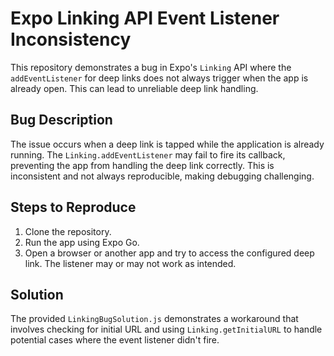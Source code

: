# Expo Linking API Event Listener Inconsistency

This repository demonstrates a bug in Expo's `Linking` API where the `addEventListener` for deep links does not always trigger when the app is already open.  This can lead to unreliable deep link handling.

## Bug Description
The issue occurs when a deep link is tapped while the application is already running. The `Linking.addEventListener` may fail to fire its callback, preventing the app from handling the deep link correctly.  This is inconsistent and not always reproducible, making debugging challenging. 

## Steps to Reproduce
1. Clone the repository.
2. Run the app using Expo Go.
3. Open a browser or another app and try to access the configured deep link.  The listener may or may not work as intended. 

## Solution
The provided `LinkingBugSolution.js` demonstrates a workaround that involves checking for initial URL and using `Linking.getInitialURL` to handle potential cases where the event listener didn't fire.